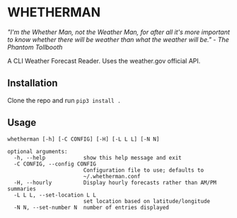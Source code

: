 # WHETHERMAN

*"I'm the Whether Man, not the Weather Man, for after all it's more important to know whether there will be weather than what the weather will be."* - *The Phantom Tollbooth*


A CLI Weather Forecast Reader. Uses the weather.gov official API.


## Installation


Clone the repo and run ```pip3 install .```


## Usage

```
whetherman [-h] [-C CONFIG] [-H] [-L L L] [-N N]

optional arguments:
  -h, --help            show this help message and exit
  -C CONFIG, --config CONFIG
                        Configuration file to use; defaults to
                        ~/.whetherman.conf
  -H, --hourly          Display hourly forecasts rather than AM/PM summaries
  -L L L, --set-location L L
                        set location based on latitude/longitude
  -N N, --set-number N  number of entries displayed
```


